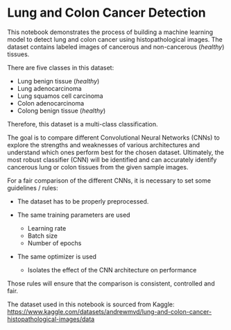 # Lung and Colon Cancer Detection
This notebook demonstrates the process of building a machine learning model to detect lung and colon cancer using histopathological images. The dataset contains labeled images of cancerous and non-cancerous (<em>healthy</em>) tissues. 

There are five classes in this dataset: 
- Lung benign tissue (<em>healthy</em>)
- Lung adenocarcinoma
- Lung squamos cell carcinoma
- Colon adenocarcinoma
- Colong benign tissue (<em>healthy</em>)

Therefore, this dataset is a multi-class classification.

The goal is to compare different Convolutional Neural Networks (CNNs) to explore the strengths and weaknesses of various architectures and understand which ones perform best for the chosen dataset. Ultimately, the most robust classifier (CNN) will be identified and can accurately identify cancerous lung or colon tissues from the given sample images. 

For a fair comparison of the different CNNs, it is necessary to set some guidelines / rules:
- The dataset has to be properly preprocessed.
- The same training parameters are used 


  - Learning rate
  - Batch size
  - Number of epochs
- The same optimizer is used
  - Isolates the effect of the CNN architecture on performance

Those rules will ensure that the comparison is consistent, controlled and fair.

The dataset used in this notebook is sourced from Kaggle: https://www.kaggle.com/datasets/andrewmvd/lung-and-colon-cancer-histopathological-images/data